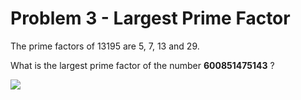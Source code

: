 # Problem 3 - Largest Prime Factor

The prime factors of 13195 are 5, 7, 13 and 29.

What is the largest prime factor of the number **600851475143** ?


[![](https://mermaid.ink/img/eyJjb2RlIjoic3RhdGVEaWFncmFtLXYyXG4gICAgWypdIC0tPiA2MDA4NTE0NzUxNDNcbiAgICA2MDA4NTE0NzUxNDMgLS0-IGxvbmdfblxuICAgIGxvbmdfbiAtLT4gTnVtYmVyQ2hlY2tfKDw9MSlcbiAgICBOdW1iZXJDaGVja18oPD0xKSAtLT4gSXNfZ2l2ZW5Db25kaXRpb25fdHJ1ZT9cbiAgICBJc19naXZlbkNvbmRpdGlvbl90cnVlPyAtLT4gWWVzXG4gICAgSXNfZ2l2ZW5Db25kaXRpb25fdHJ1ZT8gLS0-IE5vXG4gICAgWWVzIC0tPiBpbnRfZGl2XG4gICAgaW50X2RpdiAtLT4gd2hpbGUoZGl2XzxfbnVtYmVyKVxuICAgIHdoaWxlKGRpdl88X251bWJlcikgLS0-IFllcy5cbiAgICB3aGlsZShkaXZfPF9udW1iZXIpIC0tPiBOby5cbiAgICBZZXMuIC0tPiBpZijwnZmjX2lzX_Cdl7vwnZe88J2YgV9hX2ZhY3Rvcl9vZl_wnZmZ8J2ZnvCdmaspXz9cbiAgICBMYXJnZXN0X1ByaW1lX0ZhY3Rvcl9pc1_wnZ-sIC0tPiBbKl1cbiAgICBQcmludF9MYXJnZXN0X1ByaW1lRmFjdG9yIC0tPiBbKl1cbiAgICBpZijwnZmjX2lzX_Cdl7vwnZe88J2YgV9hX2ZhY3Rvcl9vZl_wnZmZ8J2ZnvCdmaspXz8gLS0-IFRydWVcbiAgICBpZijwnZmjX2lzX_Cdl7vwnZe88J2YgV9hX2ZhY3Rvcl9vZl_wnZmZ8J2ZnvCdmaspXz8gLS0-IEZhbHNlXG4gICAgVHJ1ZSAtLT4gZGl2KytcbiAgICBkaXYrKyAtLT4gd2hpbGUoZGl2XzxfbnVtYmVyKVxuICAgIEZhbHNlIC0tPiBuL2RpdlxuICAgIEZhbHNlIC0tPiBkaXY9MlxuICAgIG4vZGl2IC0tPiB3aGlsZShkaXZfPF9udW1iZXIpXG4gICAgZGl2PTIgLS0-IHdoaWxlKGRpdl88X251bWJlcilcbiAgICBOby4gLS0-IFByaW50X0xhcmdlc3RfUHJpbWVGYWN0b3JcbiAgICBObyAtLT4gTGFyZ2VzdF9QcmltZV9GYWN0b3JfaXNf8J2frCIsIm1lcm1haWQiOnt9LCJ1cGRhdGVFZGl0b3IiOmZhbHNlfQ)](https://mermaid-js.github.io/mermaid-live-editor/#/edit/eyJjb2RlIjoic3RhdGVEaWFncmFtLXYyXG4gICAgWypdIC0tPiA2MDA4NTE0NzUxNDNcbiAgICA2MDA4NTE0NzUxNDMgLS0-IGxvbmdfblxuICAgIGxvbmdfbiAtLT4gTnVtYmVyQ2hlY2tfKDw9MSlcbiAgICBOdW1iZXJDaGVja18oPD0xKSAtLT4gSXNfZ2l2ZW5Db25kaXRpb25fdHJ1ZT9cbiAgICBJc19naXZlbkNvbmRpdGlvbl90cnVlPyAtLT4gWWVzXG4gICAgSXNfZ2l2ZW5Db25kaXRpb25fdHJ1ZT8gLS0-IE5vXG4gICAgWWVzIC0tPiBpbnRfZGl2XG4gICAgaW50X2RpdiAtLT4gd2hpbGUoZGl2XzxfbnVtYmVyKVxuICAgIHdoaWxlKGRpdl88X251bWJlcikgLS0-IFllcy5cbiAgICB3aGlsZShkaXZfPF9udW1iZXIpIC0tPiBOby5cbiAgICBZZXMuIC0tPiBpZijwnZmjX2lzX_Cdl7vwnZe88J2YgV9hX2ZhY3Rvcl9vZl_wnZmZ8J2ZnvCdmaspXz9cbiAgICBMYXJnZXN0X1ByaW1lX0ZhY3Rvcl9pc1_wnZ-sIC0tPiBbKl1cbiAgICBQcmludF9MYXJnZXN0X1ByaW1lRmFjdG9yIC0tPiBbKl1cbiAgICBpZijwnZmjX2lzX_Cdl7vwnZe88J2YgV9hX2ZhY3Rvcl9vZl_wnZmZ8J2ZnvCdmaspXz8gLS0-IFRydWVcbiAgICBpZijwnZmjX2lzX_Cdl7vwnZe88J2YgV9hX2ZhY3Rvcl9vZl_wnZmZ8J2ZnvCdmaspXz8gLS0-IEZhbHNlXG4gICAgVHJ1ZSAtLT4gZGl2KytcbiAgICBkaXYrKyAtLT4gd2hpbGUoZGl2XzxfbnVtYmVyKVxuICAgIEZhbHNlIC0tPiBuL2RpdlxuICAgIEZhbHNlIC0tPiBkaXY9MlxuICAgIG4vZGl2IC0tPiB3aGlsZShkaXZfPF9udW1iZXIpXG4gICAgZGl2PTIgLS0-IHdoaWxlKGRpdl88X251bWJlcilcbiAgICBOby4gLS0-IFByaW50X0xhcmdlc3RfUHJpbWVGYWN0b3JcbiAgICBObyAtLT4gTGFyZ2VzdF9QcmltZV9GYWN0b3JfaXNf8J2frCIsIm1lcm1haWQiOnt9LCJ1cGRhdGVFZGl0b3IiOmZhbHNlfQ)

